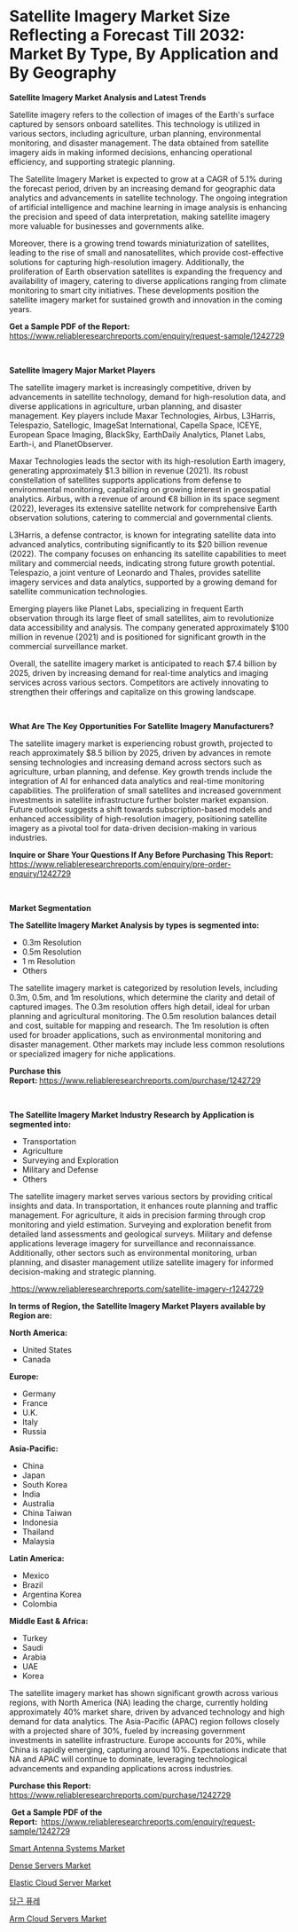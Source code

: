 <p><h1>Satellite Imagery Market Size Reflecting a Forecast Till 2032: Market By Type, By Application and By Geography</h1></p><p><strong>Satellite Imagery Market Analysis and Latest Trends</strong></p>
<p><p>Satellite imagery refers to the collection of images of the Earth's surface captured by sensors onboard satellites. This technology is utilized in various sectors, including agriculture, urban planning, environmental monitoring, and disaster management. The data obtained from satellite imagery aids in making informed decisions, enhancing operational efficiency, and supporting strategic planning.</p><p>The Satellite Imagery Market is expected to grow at a CAGR of 5.1% during the forecast period, driven by an increasing demand for geographic data analytics and advancements in satellite technology. The ongoing integration of artificial intelligence and machine learning in image analysis is enhancing the precision and speed of data interpretation, making satellite imagery more valuable for businesses and governments alike.</p><p>Moreover, there is a growing trend towards miniaturization of satellites, leading to the rise of small and nanosatellites, which provide cost-effective solutions for capturing high-resolution imagery. Additionally, the proliferation of Earth observation satellites is expanding the frequency and availability of imagery, catering to diverse applications ranging from climate monitoring to smart city initiatives. These developments position the satellite imagery market for sustained growth and innovation in the coming years.</p></p>
<p><strong>Get a Sample PDF of the Report:&nbsp;</strong> <a href="https://www.reliableresearchreports.com/enquiry/request-sample/1242729?utm_campaign=40&utm_medium=2&utm_source=Github&utm_content=ia&utm_term=08042025&utm_id=satellite-imagery">https://www.reliableresearchreports.com/enquiry/request-sample/1242729</a></p>
<p>&nbsp;</p>
<p><strong>Satellite Imagery Major Market Players</strong></p>
<p><p>The satellite imagery market is increasingly competitive, driven by advancements in satellite technology, demand for high-resolution data, and diverse applications in agriculture, urban planning, and disaster management. Key players include Maxar Technologies, Airbus, L3Harris, Telespazio, Satellogic, ImageSat International, Capella Space, ICEYE, European Space Imaging, BlackSky, EarthDaily Analytics, Planet Labs, Earth-i, and PlanetObserver.</p><p>Maxar Technologies leads the sector with its high-resolution Earth imagery, generating approximately $1.3 billion in revenue (2021). Its robust constellation of satellites supports applications from defense to environmental monitoring, capitalizing on growing interest in geospatial analytics. Airbus, with a revenue of around €8 billion in its space segment (2022), leverages its extensive satellite network for comprehensive Earth observation solutions, catering to commercial and governmental clients.</p><p>L3Harris, a defense contractor, is known for integrating satellite data into advanced analytics, contributing significantly to its $20 billion revenue (2022). The company focuses on enhancing its satellite capabilities to meet military and commercial needs, indicating strong future growth potential. Telespazio, a joint venture of Leonardo and Thales, provides satellite imagery services and data analytics, supported by a growing demand for satellite communication technologies.</p><p>Emerging players like Planet Labs, specializing in frequent Earth observation through its large fleet of small satellites, aim to revolutionize data accessibility and analysis. The company generated approximately $100 million in revenue (2021) and is positioned for significant growth in the commercial surveillance market.</p><p>Overall, the satellite imagery market is anticipated to reach $7.4 billion by 2025, driven by increasing demand for real-time analytics and imaging services across various sectors. Competitors are actively innovating to strengthen their offerings and capitalize on this growing landscape.</p></p>
<p>&nbsp;</p>
<p><strong>What Are The Key Opportunities For Satellite Imagery Manufacturers?</strong></p>
<p><p>The satellite imagery market is experiencing robust growth, projected to reach approximately $8.5 billion by 2025, driven by advances in remote sensing technologies and increasing demand across sectors such as agriculture, urban planning, and defense. Key growth trends include the integration of AI for enhanced data analytics and real-time monitoring capabilities. The proliferation of small satellites and increased government investments in satellite infrastructure further bolster market expansion. Future outlook suggests a shift towards subscription-based models and enhanced accessibility of high-resolution imagery, positioning satellite imagery as a pivotal tool for data-driven decision-making in various industries.</p></p>
<p><strong>Inquire or Share Your Questions If Any Before Purchasing This Report:</strong> <a href="https://www.reliableresearchreports.com/enquiry/pre-order-enquiry/1242729?utm_campaign=40&utm_medium=2&utm_source=Github&utm_content=ia&utm_term=08042025&utm_id=satellite-imagery">https://www.reliableresearchreports.com/enquiry/pre-order-enquiry/1242729</a></p>
<p>&nbsp;</p>
<p><strong>Market Segmentation</strong></p>
<p><strong>The Satellite Imagery Market Analysis by types is segmented into:</strong></p>
<p><ul><li>0.3m Resolution</li><li>0.5m Resolution</li><li>1 m Resolution</li><li>Others</li></ul></p>
<p><p>The satellite imagery market is categorized by resolution levels, including 0.3m, 0.5m, and 1m resolutions, which determine the clarity and detail of captured images. The 0.3m resolution offers high detail, ideal for urban planning and agricultural monitoring. The 0.5m resolution balances detail and cost, suitable for mapping and research. The 1m resolution is often used for broader applications, such as environmental monitoring and disaster management. Other markets may include less common resolutions or specialized imagery for niche applications.</p></p>
<p><strong>Purchase this Report:&nbsp;</strong><a href="https://www.reliableresearchreports.com/purchase/1242729?utm_campaign=40&utm_medium=2&utm_source=Github&utm_content=ia&utm_term=08042025&utm_id=satellite-imagery">https://www.reliableresearchreports.com/purchase/1242729</a></p>
<p>&nbsp;</p>
<p><strong>The Satellite Imagery Market Industry Research by Application is segmented into:</strong></p>
<p><ul><li>Transportation</li><li>Agriculture</li><li>Surveying and Exploration</li><li>Military and Defense</li><li>Others</li></ul></p>
<p><p>The satellite imagery market serves various sectors by providing critical insights and data. In transportation, it enhances route planning and traffic management. For agriculture, it aids in precision farming through crop monitoring and yield estimation. Surveying and exploration benefit from detailed land assessments and geological surveys. Military and defense applications leverage imagery for surveillance and reconnaissance. Additionally, other sectors such as environmental monitoring, urban planning, and disaster management utilize satellite imagery for informed decision-making and strategic planning.</p></p>
<p><a href="https://www.reliableresearchreports.com/satellite-imagery-r1242729?utm_campaign=40&utm_medium=2&utm_source=Github&utm_content=ia&utm_term=08042025&utm_id=satellite-imagery">&nbsp;https://www.reliableresearchreports.com/satellite-imagery-r1242729</a></p>
<p><strong>In terms of Region, the Satellite Imagery Market Players available by Region are:</strong></p>
<p>
    <p> <strong> North America: </strong>
        <ul>
            <li>United States</li>
            <li>Canada</li>
        </ul>
        </p> 
    <p> <strong> Europe: </strong>
        <ul>
            <li>Germany</li>
            <li>France</li>
            <li>U.K.</li>
            <li>Italy</li>
            <li>Russia</li>
        </ul>
        </p> 
    <p> <strong> Asia-Pacific: </strong>
        <ul>
            <li>China</li>
            <li>Japan</li>
            <li>South Korea</li>
            <li>India</li>
            <li>Australia</li>
            <li>China Taiwan</li>
            <li>Indonesia</li>
            <li>Thailand</li>
            <li>Malaysia</li>
        </ul>
        </p> 
    <p> <strong> Latin America: </strong>
        <ul>
            <li>Mexico</li>
            <li>Brazil</li>
            <li>Argentina Korea</li>
            <li>Colombia</li>
        </ul>
        </p> 
    <p> <strong> Middle East & Africa: </strong>
        <ul>
            <li>Turkey</li>
            <li>Saudi</li>
            <li>Arabia</li>
            <li>UAE</li>
            <li>Korea</li>
        </ul>
    </p>
    </p>
<p><p>The satellite imagery market has shown significant growth across various regions, with North America (NA) leading the charge, currently holding approximately 40% market share, driven by advanced technology and high demand for data analytics. The Asia-Pacific (APAC) region follows closely with a projected share of 30%, fueled by increasing government investments in satellite infrastructure. Europe accounts for 20%, while China is rapidly emerging, capturing around 10%. Expectations indicate that NA and APAC will continue to dominate, leveraging technological advancements and expanding applications across industries.</p></p>
<p><strong>Purchase this Report: </strong><a href="https://www.reliableresearchreports.com/purchase/1242729?utm_campaign=40&utm_medium=2&utm_source=Github&utm_content=ia&utm_term=08042025&utm_id=satellite-imagery">https://www.reliableresearchreports.com/purchase/1242729</a></p>
<p>&nbsp;<strong>Get a Sample PDF of the Report:&nbsp;&nbsp;</strong><a href="https://www.reliableresearchreports.com/enquiry/request-sample/1242729?utm_campaign=40&utm_medium=2&utm_source=Github&utm_content=ia&utm_term=08042025&utm_id=satellite-imagery">https://www.reliableresearchreports.com/enquiry/request-sample/1242729</a></p>
<p><strong></strong></p>
<p><p><a href="https://github.com/obajimlaweh59/Market-Research-Report-List-1/blob/main/smart-antenna-systems-market.md?utm_campaign=40&utm_medium=2&utm_source=Github&utm_content=ia&utm_term=08042025&utm_id=satellite-imagery">Smart Antenna Systems Market</a></p><p><a href="https://github.com/rvadencho/Market-Research-Report-List-1/blob/main/dense-servers-market.md?utm_campaign=40&utm_medium=2&utm_source=Github&utm_content=ia&utm_term=08042025&utm_id=satellite-imagery">Dense Servers Market</a></p><p><a href="https://github.com/cordaysamaya/Market-Research-Report-List-1/blob/main/elastic-cloud-server-market.md?utm_campaign=40&utm_medium=2&utm_source=Github&utm_content=ia&utm_term=08042025&utm_id=satellite-imagery">Elastic Cloud Server Market</a></p><p><a href="https://github.com/sougarounis/Market-Research-Report-List-7/blob/main/536929254043.md?utm_campaign=40&utm_medium=2&utm_source=Github&utm_content=ia&utm_term=08042025&utm_id=satellite-imagery">당근 퓨레</a></p><p><a href="https://github.com/muoioconzej8/Market-Research-Report-List-1/blob/main/arm-cloud-servers-market.md?utm_campaign=40&utm_medium=2&utm_source=Github&utm_content=ia&utm_term=08042025&utm_id=satellite-imagery">Arm Cloud Servers Market</a></p></p>